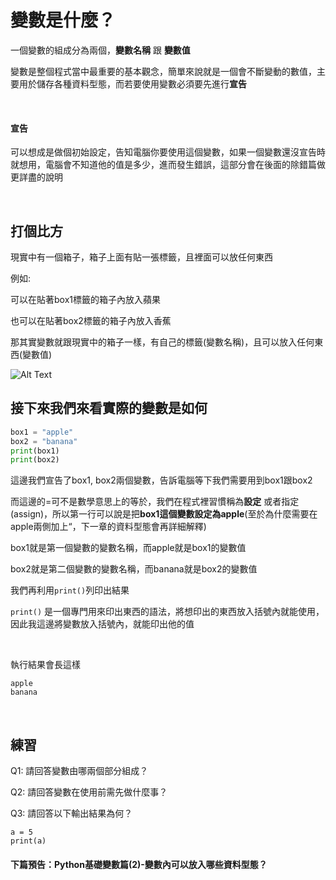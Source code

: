 # 變數是什麼？

一個變數的組成分為兩個，**變數名稱** 跟 **變數值**

變數是整個程式當中最重要的基本觀念，簡單來說就是一個會不斷變動的數值，主要用於儲存各種資料型態，而若要使用變數必須要先進行**宣告**

&nbsp;

#### 宣告
可以想成是做個初始設定，告知電腦你要使用這個變數，如果一個變數還沒宣告時就想用，電腦會不知道他的值是多少，進而發生錯誤，這部分會在後面的除錯篇做更詳盡的說明

&nbsp;

## 打個比方

現實中有一個箱子，箱子上面有貼一張標籤，且裡面可以放任何東西

例如:

可以在貼著box1標籤的箱子內放入蘋果

也可以在貼著box2標籤的箱子內放入香蕉

那其實變數就跟現實中的箱子一樣，有自己的標籤(變數名稱)，且可以放入任何東西(變數值)

![Alt Text](https://media.giphy.com/media/AANHiSJLrF8ga3WdXl/giphy.gif)
&nbsp;

## 接下來我們來看實際的變數是如何

```py
box1 = "apple"
box2 = "banana"
print(box1)
print(box2)
```

這邊我們宣告了box1, box2兩個變數，告訴電腦等下我們需要用到box1跟box2

而這邊的=可不是數學意思上的等於，我們在程式裡習慣稱為**設定** 或者指定(assign)，所以第一行可以說是把**box1這個變數設定為apple**(至於為什麼需要在apple兩側加上“，下一章的資料型態會再詳細解釋)

box1就是第一個變數的變數名稱，而apple就是box1的變數值

box2就是第二個變數的變數名稱，而banana就是box2的變數值

我們再利用```print()```列印出結果

```print()``` 是一個專門用來印出東西的語法，將想印出的東西放入括號內就能使用，因此我這邊將變數放入括號內，就能印出他的值

&nbsp;

執行結果會長這樣

```
apple
banana
```
&nbsp;

## 練習

Q1: 請回答變數由哪兩個部分組成？

Q2: 請回答變數在使用前需先做什麼事？

Q3: 請回答以下輸出結果為何？
```
a = 5
print(a)
```

#### 下篇預告：Python基礎變數篇(2)-變數內可以放入哪些資料型態？
